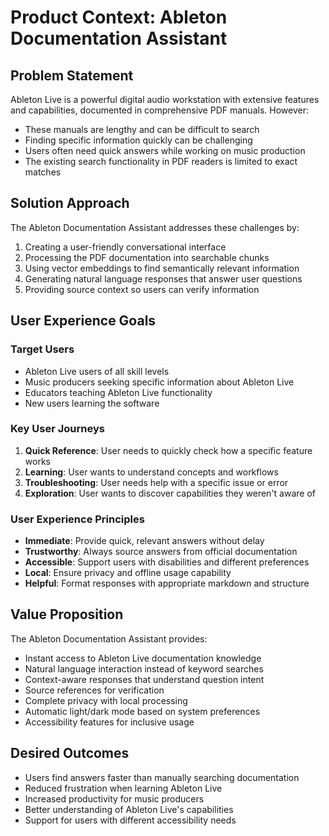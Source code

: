 # Product Context: Ableton Documentation Assistant

## Problem Statement
Ableton Live is a powerful digital audio workstation with extensive features and capabilities, documented in comprehensive PDF manuals. However:
- These manuals are lengthy and can be difficult to search
- Finding specific information quickly can be challenging
- Users often need quick answers while working on music production
- The existing search functionality in PDF readers is limited to exact matches

## Solution Approach
The Ableton Documentation Assistant addresses these challenges by:
1. Creating a user-friendly conversational interface
2. Processing the PDF documentation into searchable chunks
3. Using vector embeddings to find semantically relevant information
4. Generating natural language responses that answer user questions
5. Providing source context so users can verify information

## User Experience Goals

### Target Users
- Ableton Live users of all skill levels
- Music producers seeking specific information about Ableton Live
- Educators teaching Ableton Live functionality
- New users learning the software

### Key User Journeys
1. **Quick Reference**: User needs to quickly check how a specific feature works
2. **Learning**: User wants to understand concepts and workflows
3. **Troubleshooting**: User needs help with a specific issue or error
4. **Exploration**: User wants to discover capabilities they weren't aware of

### User Experience Principles
- **Immediate**: Provide quick, relevant answers without delay
- **Trustworthy**: Always source answers from official documentation
- **Accessible**: Support users with disabilities and different preferences
- **Local**: Ensure privacy and offline usage capability
- **Helpful**: Format responses with appropriate markdown and structure

## Value Proposition
The Ableton Documentation Assistant provides:
- Instant access to Ableton Live documentation knowledge
- Natural language interaction instead of keyword searches
- Context-aware responses that understand question intent
- Source references for verification
- Complete privacy with local processing
- Automatic light/dark mode based on system preferences
- Accessibility features for inclusive usage

## Desired Outcomes
- Users find answers faster than manually searching documentation
- Reduced frustration when learning Ableton Live
- Increased productivity for music producers
- Better understanding of Ableton Live's capabilities
- Support for users with different accessibility needs